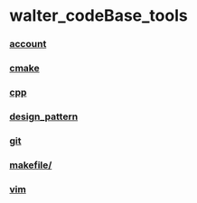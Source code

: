 # walter_codeBase_tools

### [account](https://github.com/walterzhaoJR/walter_codeBase_tools/tree/master/account)

###  [cmake](https://github.com/walterzhaoJR/walter_codeBase_tools/tree/master/cmake) 

### [cpp](https://github.com/walterzhaoJR/walter_codeBase_tools/tree/master/cpp) 

###  [design_pattern](https://github.com/walterzhaoJR/walter_codeBase_tools/tree/master/design_pattern) 

###  [git](https://github.com/walterzhaoJR/walter_codeBase_tools/tree/master/git) 

###  [makefile/](https://github.com/walterzhaoJR/walter_codeBase_tools/tree/master/makefile/mulit_level_makefile) 

###  [vim](https://github.com/walterzhaoJR/walter_codeBase_tools/tree/master/vim) 
